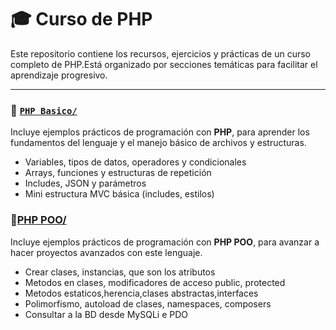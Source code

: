 # 🎓 Curso de PHP

Este repositorio contiene los recursos, ejercicios y prácticas de un curso completo de PHP.Está organizado por secciones temáticas para facilitar el aprendizaje progresivo.

---
### 🔹 [`PHP Basico/`](./Basico/)
Incluye ejemplos prácticos de programación con **PHP**, para aprender los fundamentos del lenguaje y el manejo básico de archivos y estructuras.

- Variables, tipos de datos, operadores y condicionales
- Arrays, funciones y estructuras de repetición
- Includes, JSON y parámetros
- Mini estructura MVC básica (includes, estilos)

### 🔹[PHP POO/](./PHPPOO)
Incluye ejemplos prácticos de programación con **PHP POO**, para avanzar a hacer proyectos avanzados con este lenguaje.

- Crear clases, instancias, que son los atributos
- Metodos en clases, modificadores de acceso public, protected
- Metodos estaticos,herencia,clases abstractas,interfaces
- Polimorfismo, autoload de clases, namespaces, composers
- Consultar a la BD desde MySQLi e PDO
